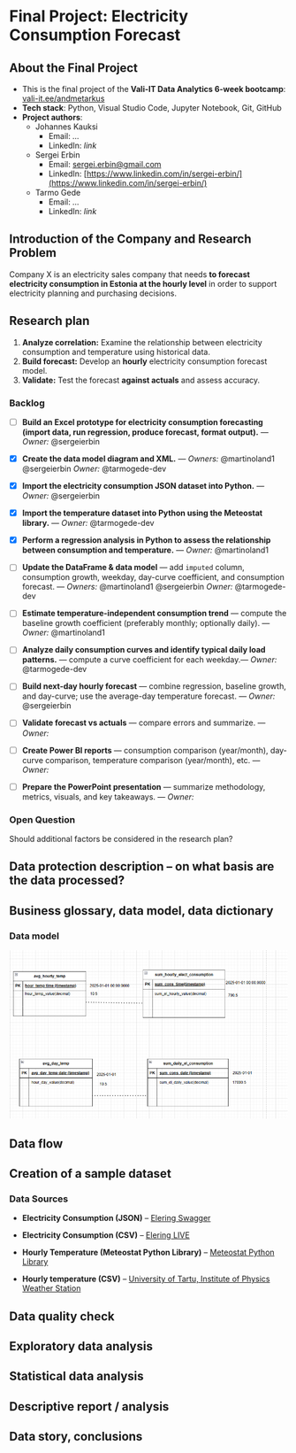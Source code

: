 # Final Project: Electricity Consumption Forecast

## About the Final Project  
- This is the final project of the **Vali-IT Data Analytics 6-week bootcamp**: [vali-it.ee/andmetarkus](https://vali-it.ee/andmetarkus)  
- **Tech stack**: Python, Visual Studio Code, Jupyter Notebook, Git, GitHub  
- **Project authors**:  
  - Johannes Kauksi  
    - Email: *...*  
    - LinkedIn: *link* 
  - Sergei Erbin  
    - Email: sergei.erbin@gmail.com  
    - LinkedIn: [https://www.linkedin.com/in/sergei-erbin/](https://www.linkedin.com/in/sergei-erbin/)   
  - Tarmo Gede  
    - Email: *...*  
    - LinkedIn: *link*  

## Introduction of the Company and Research Problem  

Company X is an electricity sales company that needs **to forecast electricity consumption in Estonia at the hourly level** in order to support electricity planning and purchasing decisions.  

## Research plan

1. **Analyze correlation:** Examine the relationship between electricity consumption and temperature using historical data.
2. **Build forecast:** Develop an **hourly** electricity consumption forecast model.
3. **Validate:** Test the forecast **against actuals** and assess accuracy.

### Backlog

- [ ] **Build an Excel prototype for electricity consumption forecasting (import data, run regression, produce forecast, format output).** — *Owner:* @sergeierbin
- [x] **Create the data model diagram and XML.** — *Owners:* @martinoland1 @sergeierbin *Owner:* @tarmogede-dev
- [x] **Import the electricity consumption JSON dataset into Python.** — *Owner:* @sergeierbin
- [x] **Import the temperature dataset into Python using the Meteostat library.** — *Owner:* @tarmogede-dev
- [x] **Perform a regression analysis in Python to assess the relationship between consumption and temperature.** — *Owner:* @martinoland1

- [ ] **Update the DataFrame & data model** — add `imputed` column, consumption growth, weekday, day-curve coefficient, and consumption forecast. — *Owners:* @martinoland1 @sergeierbin *Owner:* @tarmogede-dev
- [ ] **Estimate temperature-independent consumption trend** — compute the baseline growth coefficient (preferably monthly; optionally daily). — *Owner:* @martinoland1
- [ ] **Analyze daily consumption curves and identify typical daily load patterns.** — compute a curve coefficient for each weekday.— *Owner:* @tarmogede-dev
- [ ] **Build next-day hourly forecast** — combine regression, baseline growth, and day-curve; use the average-day temperature forecast. — *Owner:* @sergeierbin

- [ ] **Validate forecast vs actuals** — compare errors and summarize. — *Owner:*
- [ ] **Create Power BI reports** — consumption comparison (year/month), day-curve comparison, temperature comparison (year/month), etc. — *Owner:*
- [ ] **Prepare the PowerPoint presentation** — summarize methodology, metrics, visuals, and key takeaways. — *Owner:*


### Open Question  
Should additional factors be considered in the research plan?  

## Data protection description – on what basis are the data processed?

## Business glossary, data model, data dictionary

### Data model

[![Data model](docs/data_model.png)](https://raw.githubusercontent.com/martinoland1/Electricity-Consumption-Forecast/main/docs/data_model.png)

## Data flow

## Creation of a sample dataset

### Data Sources

- **Electricity Consumption (JSON)** – [Elering Swagger](https://dashboard.elering.ee/assets/swagger-ui/index.html)  
- **Electricity Consumption (CSV)** – [Elering LIVE](https://dashboard.elering.ee/et/system/with-plan/production-consumption?interval=minute&period=days&start=2025-09-14T21:00:00.000Z&end=2025-09-15T20:59:59.999Z)  

- **Hourly Temperature (Meteostat Python Library)** – [Meteostat Python Library](https://dev.meteostat.net/python/hourly.html)  
- **Hourly temperature (CSV)** – [University of Tartu, Institute of Physics Weather Station](https://meteo.physic.ut.ee/)  

## Data quality check

## Exploratory data analysis

## Statistical data analysis

## Descriptive report / analysis

## Data story, conclusions
